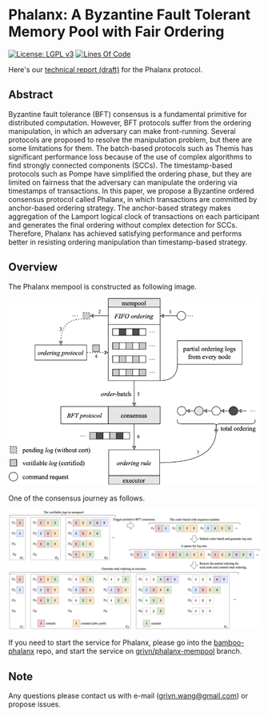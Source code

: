 # Phalanx: A Byzantine Fault Tolerant Memory Pool with Fair Ordering

[![License: LGPL v3](https://img.shields.io/badge/License-LGPL%20v3-orange.svg?style=flat-square)](https://www.gnu.org/licenses/lgpl-3.0)
[![Lines Of Code](https://img.shields.io/tokei/lines/github/Grivn/phalanx?style=flat-square)](https://github.com/Grivn/phalanx)

Here's our [technical report (draft)](https://arxiv.org/abs/2209.08512) for the Phalanx protocol. 

## Abstract

Byzantine fault tolerance (BFT) consensus is a fundamental primitive for distributed computation. 
However, BFT protocols suffer from the ordering manipulation, in which an adversary can make front-running. 
Several protocols are proposed to resolve the manipulation problem, but there are some limitations for them. 
The batch-based protocols such as Themis has significant performance loss because of the use of complex algorithms to find strongly connected components (SCCs). 
The timestamp-based protocols such as Pompe have simplified the ordering phase, but they are limited on fairness that the adversary can manipulate the ordering via timestamps of transactions. 
In this paper, we propose a Byzantine ordered consensus protocol called Phalanx, in which transactions are committed by anchor-based ordering strategy. 
The anchor-based strategy makes aggregation of the Lamport logical clock of transactions on each participant and generates the final ordering without complex detection for SCCs. 
Therefore, Phalanx has achieved satisfying performance and performs better in resisting ordering manipulation than timestamp-based strategy.

## Overview

The Phalanx mempool is constructed as following image.

![image](img/workflow-detail.jpg)

One of the consensus journey as follows.

![image](img/process-consensus.jpg)

If you need to start the service for Phalanx, please go into the [bamboo-phalanx](https://github.com/Grivn/bamboo-phalanx) repo, and start the service on [grivn/phalanx-mempool](https://github.com/Grivn/bamboo-phalanx/tree/grivn/phalanx-mempool) branch.

## Note

Any questions please contact us with e-mail (grivn.wang@gmail.com) or propose issues.
